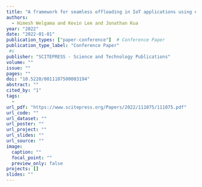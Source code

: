 ```yaml
---
title: "A framework for seamless offloading in IoT applications using edge and cloud computing"
authors:
  - Himesh Welgama and Kevin Lee and Jonathan Kua
year: "2022"
date: "2022-01-01"
publication_types: ["paper-conference"]  # Conference Paper
publication_type_label: "Conference Paper"
 #s
publisher: "SCITEPRESS - Science and Technology Publications"
volume: ""
issue: ""
pages: ""
doi: "10.5220/0011107500003194"
abstract: ""
cited_by: "1"
tags:
  - 
url_pdf: "https://www.scitepress.org/Papers/2022/111075/111075.pdf"
url_code: ""
url_dataset: ""
url_poster: ""
url_project: ""
url_slides: ""
url_source: ""
image:
  caption: ""
  focal_point: ""
  preview_only: false
projects: []
slides: ""
---
```

